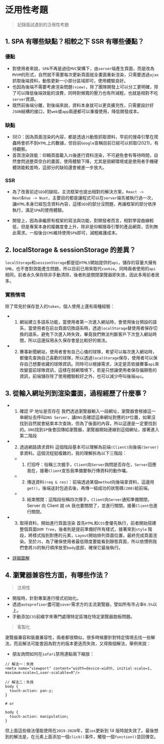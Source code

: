 # 泛用性考題

> 記錄面試遇到的泛用性考題

## 1. SPA 有哪些缺點？相較之下 SSR 有哪些優點？

### 優點

- 對使用者來說，`SPA`不再是過往`MVC`架構下，由`server`端產生頁面，而是改為`MVVM`的形式，自然就不需要每次更新頁面就全畫面重新渲染，只需要透過`ajax`抓取後端資料，動態更新一小部分區域即可，使用體驗良好。
- 也因為後端不需要考慮渲染問題`(view)`，除了團隊開發上可以分工更明確，除了可以降低後端效能的浪費，同時對頻寬的壓力也有所減輕，也就是相對不吃`server`資源。
- 既然前後端分離，對後端來說，資料本身就可以更具擴充性，只需要設計好`JSON`結構的接口，對`web`或`app`兩邊都可以重複使用，降低開發成本。

### 缺點

- SEO：因為頁面渲染的內容，都是透過`JS`動態抓取資料，早前的搜尋引擎在爬蟲時會抓不到`HTML`上的數據，但目前`Google`宣稱目前已經可以抓取(2021)，有待觀察。
- 首頁渲染效能：仰賴頁面載入`JS`後進行資料渲染，不可避免會有等待時間，自然會閃過整頁空白的畫面，使用體驗下降，尤其是弱網環境或是使用者手機硬體效能較差時，這部分的缺陷還會被進一步放大。

### SSR

- 為了改善前述`SEO`的缺陷，主流框架也提出相對的解決方案，`React -> Next`&`Vue -> Nuxt`，主要目的都是讓程式可以在`server`端先被執行過一次，讓`HTML`本身已經包含資料內容，這樣`SEO`的部分沒問題，再讓框架的部分依序執行，滿足`SPA`的使用體驗。

- 開發上，因為承繼原有框架的寫法與功能，對開發者而言，相對學習曲線較低，但是專案本身的複雜度會上升，除非是仰賴搜尋引擎的產品網頁，否則無此需求。一般後台`CMS`維持使用`SPA`即可，減輕維護成本。

## 2. localStorage & sessionStorage 的差異？

`localStorage`和`sessionStorage`都是從`HTML5`開始提供的`api`，儲存的容量大擁有`5MB`，也不會對效能產生問題，所以目前已用來取代`cookie`。同時兩者使用的`api`相同，前者永久保存除非手動清除，後者則是關閉瀏覽器即失效，因此多用前者居多。

### 實務情境

除了常見於保存登入的`token`，個人使用上還有兩種經驗：

- 1. 網站建立多語系功能，當使用者第一次進入網站時，會使用後台預設的語系，當使用者在前台頁面切換語系時，透過`localStorage`替使用者保存切換的語系，避免下次進入時失效，畢竟我們無法判斷客戶下次登入網站時間，所以這邊採用永久保存會是比較好的做法。

- 2. 賽事新聞網站，使用者會有自己心儀的球隊，希望可以每次進入網站時，都優先查詢自己喜歡的球隊，所以透過`localStorage`保存，使用者可以保存自己想要收藏的球隊資訊。同時可以根據需求，決定是否依據賽事`api`來改變當前球隊資訊，這樣在弱網環境下，若是只想讓使用者保存偏靜態的資訊，前端儲存除了使用體驗較好之外，也可以減少呼叫後端`api`。

## 3. 從輸入網址列到渲染畫面，過程經歷了什麼事？

- 1. 確認 IP 地址是否存在
     我們透過瀏覽器輸入一段網址，瀏覽器會根據這一串網址去呼叫`DNS Server`，讓`DNS`去確認這串網址對應的`IP`位置，如果沒找到自然就會結束本次查詢，但為了後面的內容，所以這邊是一定要找到的。`DNS`找到`IP`後會回傳給瀏覽器，瀏覽器開始連線到這個網址，接著進入第二階段

- 2. 透過網路請求資料
     這個階段基本可以理解為前端`(Client)`向後端`(Server)`拿資料。這個流程挺複雜的，我的理解拆為以下三階段：

  - 1. 打招呼：俗稱三次握手，`Client`向`Server`詢問是否存在，`Server`回應我在，接著`Client`宣告我準備要執行傳資料的動作囉。
  - 2. 傳送資料`(req & res)`：前端透過某個`method`向後端拿資料，這邊用`get()`，後端送封包過去後，再傳一組成功的狀態碼`(200)`給前端。
  - 3. 結束關閉：這階段俗稱四次揮手，`Client`向`Server`通知準備關閉，Server 向 Client 說 ok 我也要關閉了，並進行關閉，接著`Client`也進行關閉。

- 3. 取得資料，開始進行頁面渲染
     首先`HTML`和`CSS`會優先執行，前者開始搭建整個頁面`DOM Tree`，後者則是提前準備好所有樣式，接著來到`style` 階段，將樣式指到對應的元素，`Layout`開始排列頁面位置，最終完成頁面渲染。至於`JS`，為了確保使用者最低限度要能看到靜態頁面，所以依慣例我們會將`JS`的執行順序放至`body`底部，確保它最後執行。

- [詳細圖解](https://w3c.hexschool.com/blog/8d691e4f)

## 4. 瀏覽器兼容性方面，有哪些作法？

> 泛用性

- 開版時，針對專案進行樣式初始化。
- 透過`autoprefixer`盡可能`cover`需求方的主流瀏覽器，譬如所有市占率`0.5%`以上。
- 手動添加`CSS`前綴字來專門處理特定區塊在特定瀏覽器跑板問題。

> 客製化

瀏覽器兼容和裝置兼容性，兩者都很類似，很多時候要針對特定情境去找一些解法，而且解法可能會因為對方的版本更迭而失效，又得換個解法，舉例來說：

- 朋友詢問如何在`safari`禁用連點兩下縮放：

```
// 解法一：失效
<meta name="viewport" content="width=device-width, initial-scale=1, maximum-scale=1,user-scalable=0"/>

// 解法二：失效
body {
  touch-action: pan-y;
}

# or

body {
  touch-action: manipulation;
}
```

但上面這些做法僅能使用在`2019-2020`年，當`ios`更新到 14 版時就失效了。最後想到的解法是，在元素上面添加一個`click()`事件，觸發一個`function()`並回傳空。
